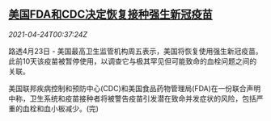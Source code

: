 <!--1619226062000-->
[美国FDA和CDC决定恢复接种强生新冠疫苗](https://cn.reuters.com/article/us-fda-cdc-jj-vaccine-0424-idCNKBS2CB010)
------

<div><i>2021-04-24T00:37:24Z</i></div><p>路透4月23日 - 美国最高卫生监管机构周五表示，美国将恢复使用强生新冠疫苗。此前10天该疫苗被暂停使用，以调查它与极其罕见但可能致命的血栓问题之间的关联。</p><p>美国联邦疾病控制和预防中心(CDC)和美国食品药物管理局(FDA)在一份联合声明中称，卫生系统和疫苗接种者将被警告疫苗引发潜在致命并发症状的风险，包括严重的血栓和血小板减少。(完)</p>
